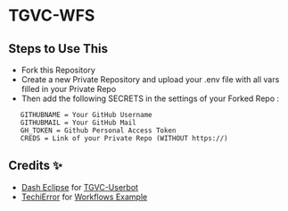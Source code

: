 # TGVC-WFS
## Steps to Use This 
- Fork this Repository
- Create a new Private Repository and upload your .env file with all vars filled in your Private Repo
- Then add the following SECRETS in the settings of your Forked Repo :
```
   GITHUBNAME = Your GitHub Username
   GITHUBMAIL = Your GitHub Mail
   GH_TOKEN = Github Personal Access Token 
   CREDS = Link of your Private Repo (WITHOUT https://)
```

## Credits ✨
 - [Dash Eclipse](https://github.com/dashezup) for [TGVC-Userbot](https://github.com/callsmusic/tgvc-userbot)
 - [TechiError](https://github.com/TechiError) for [Workflows Example](https://github.com/TechiError/ultroid-wf-example)
